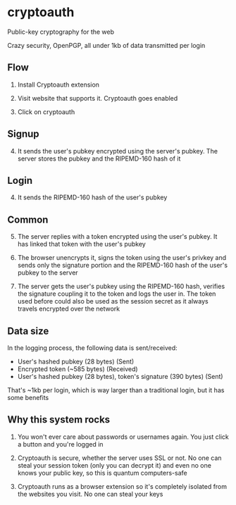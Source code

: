 cryptoauth
==========

Public-key cryptography for the web

Crazy security, OpenPGP, all under 1kb of data transmitted per login

Flow
-----

1. Install Cryptoauth extension

2. Visit website that supports it. Cryptoauth goes enabled

3. Click on cryptoauth

Signup
-----

4. It sends the user's pubkey encrypted using the server's pubkey. The server stores the pubkey and the RIPEMD-160 hash of it

Login
-----

4. It sends the RIPEMD-160 hash of the user's pubkey

Common
-----

5. The server replies with a token encrypted using the user's pubkey. It has linked that token with the user's pubkey

6. The browser unencrypts it, signs the token using the user's privkey and sends only the signature portion and the RIPEMD-160 hash of the user's pubkey to the server

7. The server gets the user's pubkey using the RIPEMD-160 hash, verifies the signature coupling it to the token and logs the user in. The token used before could also be used as the session secret as it always travels encrypted over the network

Data size
-----

In the logging process, the following data is sent/received:

- User's hashed pubkey (28 bytes) (Sent)
- Encrypted token (~585 bytes) (Received)
- User's hashed pubkey (28 bytes), token's signature (390 bytes) (Sent)

That's ~1kb per login, which is way larger than a traditional login, but it has some benefits

Why this system rocks
-----

1. You won't ever care about passwords or usernames again. You just click a button and you're logged in

2. Cryptoauth is secure, whether the server uses SSL or not. No one can steal your session token (only you can decrypt it) and even no one knows your public key, so this is quantum computers-safe

3. Cryptoauth runs as a browser extension so it's completely isolated from the websites you visit. No one can steal your keys
